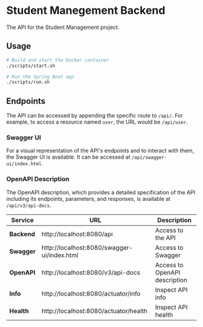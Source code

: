 # Student Manegement Backend

The API for the Student Management project.

## Usage

```sh
# Build and start the Docker container
./scripts/start.sh

# Run the Spring Boot app
./scripts/run.sh
```

## Endpoints

The API can be accessed by appending the specific route to `/api/`. For example, to access a resource named `user`, the URL would be `/api/user`.

### Swagger UI

For a visual representation of the API's endpoints and to interact with them, the Swagger UI is available. It can be accessed at `/api/swagger-ui/index.html`.

### OpenAPI Description

The OpenAPI description, which provides a detailed specification of the API including its endpoints, parameters, and responses, is available at `/api/v3/api-docs`.

| Service      | URL                                                  | Description                      |
|--------------|------------------------------------------------------|----------------------------------|
| **Backend**  | http://localhost:8080/api                            | Access to the API                |
| **Swagger**  | http://localhost:8080/swagger-ui/index.html          | Access to Swagger                |
| **OpenAPI**  | http://localhost:8080/v3/api-docs                    | Access to OpenAPI description    |
| **Info**     | http://localhost:8080/actuator/info                  | Inspect API info                 |
| **Health**   | http://localhost:8080/actuator/health                | Inspect API health               |